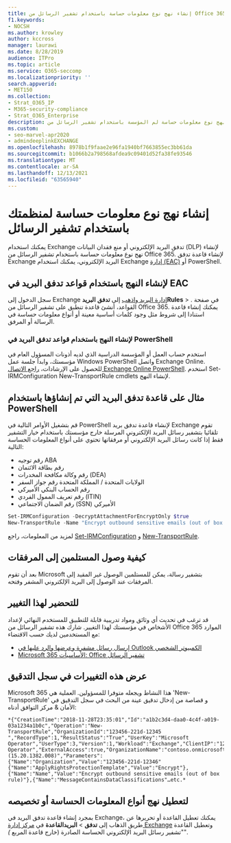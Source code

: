```yaml
---
title: إنشاء نهج نوع معلومات حساسة باستخدام تشفير الرسائل من Office 365
f1.keywords:
- NOCSH
ms.author: krowley
author: kccross
manager: laurawi
ms.date: 8/28/2019
audience: ITPro
ms.topic: article
ms.service: O365-seccomp
ms.localizationpriority: ''
search.appverid:
- MET150
ms.collection:
- Strat_O365_IP
- M365-security-compliance
- Strat_O365_Enterprise
description: تعرف على كيفية إنشاء نهج نوع معلومات حساسة لم المؤسسة باستخدام تشفير الرسائل من Office 365.
ms.custom:
- seo-marvel-apr2020
- admindeeplinkEXCHANGE
ms.openlocfilehash: 8978b1f9faae2e96fa1940bf7663855ec3bb61da
ms.sourcegitcommit: b1066b2a798568afdea9c09401d52fa38fe93546
ms.translationtype: MT
ms.contentlocale: ar-SA
ms.lasthandoff: 12/13/2021
ms.locfileid: "63565940"
---
```

# <a name="create-a-sensitive-information-type-policy-for-your-organization-using-message-encryption"></a>إنشاء نهج نوع معلومات حساسة لمنظمتك باستخدام تشفير الرسائل

يمكنك استخدام Exchange تدفق البريد الإلكتروني أو منع فقدان البيانات (DLP) لإنشاء نهج نوع معلومات حساسة باستخدام تشفير الرسائل من Office 365. لإنشاء قاعدة تدفق Exchange البريد الإلكتروني، يمكنك استخدام Exchange <a href="https://go.microsoft.com/fwlink/p/?linkid=2059104" target="_blank">إدارة (EAC)</a> أو PowerShell.

## <a name="to-create-the-policy-by-using-mail-flow-rules-in-the-eac"></a>لإنشاء النهج باستخدام قواعد تدفق البريد في EAC

سجل الدخول إلى Exchange <a href="https://go.microsoft.com/fwlink/p/?linkid=2059104" target="_blank">إدارة البريد واذهب</a> إلى **تدفق** **البريدRules** > . في صفحة القواعد، أنشئ قاعدة تنطبق على تشفير الرسائل من Office 365. يمكنك إنشاء قاعدة استنادا إلى شروط مثل وجود كلمات أساسية معينة أو أنواع معلومات حساسة في الرسالة أو المرفق.

### <a name="to-create-the-policy-by-using-mail-flow-rules-in-powershell"></a>لإنشاء النهج باستخدام قواعد تدفق البريد في PowerShell

استخدم حساب العمل أو المؤسسة الدراسية الذي لديه أذونات المسؤول العام في مؤسستك، وابدأ جلسة عمل Windows PowerShell واتصل Exchange Online. للحصول على الإرشادات، [راجع الاتصال Exchange Online PowerShell](/powershell/exchange/connect-to-exchange-online-powershell). استخدم Set-IRMConfiguration New-TransportRule cmdlets لإنشاء النهج.

## <a name="example-mail-flow-rule-created-with-powershell"></a>مثال على قاعدة تدفق البريد التي تم إنشاؤها باستخدام PowerShell

قم بتشغيل الأوامر التالية في PowerShell لإنشاء قاعدة تدفق بريد Exchange تقوم تلقائيا بتشفير رسائل البريد الإلكتروني المرسلة خارج مؤسستك باستخدام خيار التشفير فقط إذا كانت رسائل البريد الإلكتروني أو مرفقاتها تحتوي على أنواع المعلومات الحساسة التالية:

- رقم توجيه ABA
- رقم بطاقة الائتمان
- رقم وكالة مكافحة المخدرات (DEA)
- الولايات المتحدة / المملكة المتحدة رقم جواز السفر
- رقم الحساب البنكي الأميركي
- رقم تعريف الممول الفردي (ITIN)
- رقم الضمان الاجتماعي (SSN) الأميركي

```powershell
Set-IRMConfiguration -DecryptAttachmentForEncryptOnly $true
New-TransportRule -Name "Encrypt outbound sensitive emails (out of box rule)" -SentToScope  NotInOrganization  -ApplyRightsProtectionTemplate "Encrypt" -MessageContainsDataClassifications @(@{Name="ABA Routing Number"; minCount="1"},@{Name="Credit Card Number"; minCount="1"},@{Name="Drug Enforcement Agency (DEA) Number"; minCount="1"},@{Name="U.S. / U.K. Passport Number"; minCount="1"},@{Name="U.S. Bank Account Number"; minCount="1"},@{Name="U.S. Individual Taxpayer Identification Number (ITIN)"; minCount="1"},@{Name="U.S. Social Security Number (SSN)"; minCount="1"}) -SenderNotificationType "NotifyOnly"
```

لمزيد من المعلومات، راجع [Set-IRMConfiguration](/powershell/module/exchange/set-irmconfiguration) و [New-TransportRule](/powershell/module/exchange/new-transportrule).

## <a name="how-recipients-access-attachments"></a>كيفية وصول المستلمين إلى المرفقات

بعد أن تقوم Microsoft بتشفير رسالة، يمكن للمستلمين الوصول غير المقيد إلى المرفقات عند الوصول إلى البريد الإلكتروني المشفر وفتحه.

## <a name="to-prepare-for-this-change"></a>للتحضير لهذا التغيير

قد ترغب في تحديث أي وثائق ومواد تدريبية قابلة للتطبيق للمستخدم النهائي لإعداد الأشخاص في مؤسستك لهذا التغيير. شارك هذه تشفير الرسائل من Office 365 الموارد مع المستخدمين لديك حسب الاقتضاء:

- [إرسال رسائل مشفرة وعرضها والرد عليها في Outlook الكمبيوتر الشخصي](https://support.microsoft.com/en-us/office/send-view-and-reply-to-encrypted-messages-in-outlook-for-pc-eaa43495-9bbb-4fca-922a-df90dee51980)
- [Microsoft 365 الأساسيات: Office تشفير الرسائل](https://youtu.be/CQR0cG_iEUc)

## <a name="view-these-changes-in-the-audit-log"></a>عرض هذه التغييرات في سجل التدقيق

Microsoft 365 هذا النشاط ويجعله متوفرا للمسؤولين. العملية هي 'New-TransportRule' و قصاصة من إدخال تدقيق عينة من البحث في سجل التدقيق في الأمان & مركز التوافق أدناه:

```text
*{"CreationTime":"2018-11-28T23:35:01","Id":"a1b2c3d4-daa0-4c4f-a019-03a1234a1b0c","Operation":"New-TransportRule","OrganizationId":"123456-221d-12345 ","RecordType":1,"ResultStatus":"True","UserKey":"Microsoft Operator","UserType":3,"Version":1,"Workload":"Exchange","ClientIP":"123.456.147.68:17584","ObjectId":"","UserId":"Microsoft Operator","ExternalAccess":true,"OrganizationName":"contoso.onmicrosoft.com","OriginatingServer":"CY4PR13MBXXXX (15.20.1382.008)","Parameters": {"Name":"Organization","Value":"123456-221d-12346"{"Name":"ApplyRightsProtectionTemplate","Value":"Encrypt"},{"Name":"Name","Value":"Encrypt outbound sensitive emails (out of box rule)"},{"Name":"MessageContainsDataClassifications"…etc.*
```

## <a name="to-disable-or-customize-the-sensitive-information-types-policy"></a>لتعطيل نهج أنواع المعلومات الحساسة أو تخصيصه

بمجرد إنشاء قاعدة تدفق البريد في Exchange، يمكنك تعطيل القاعدة أو تحريرها عن طريق الذهاب [](/exchange/security-and-compliance/mail-flow-rules/manage-mail-flow-rules#enable-or-disable-a-mail-flow-rule) إلى **تدفق** >  **البريدالقاعدة** في <a href="https://go.microsoft.com/fwlink/p/?linkid=2059104" target="_blank">مركز إدارة Exchange</a> وتعطيل القاعدة "تشفير رسائل البريد الإلكتروني الحساسة الصادرة (خارج قاعدة المربع *)*".
